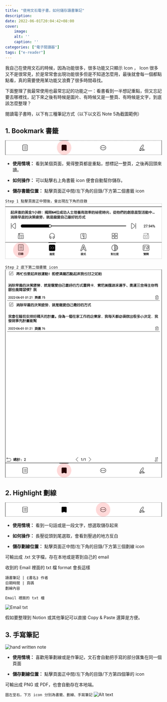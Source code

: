 ```yaml
---
title: "使用文石電子書，如何儲存讀書筆記"
description: 
date: 2022-06-01T20:04:42+08:00
cover:
    image:  
    alt: ''
    caption: ''
categories: ["電子閱讀器"]
tags: ["e-reader"]
---
```


我自己在使用文石的時候，因為功能很多，很多功能又只顯示 Icon ， Icon 很多又不是很常見，於是常常會出現功能很多但是不知道怎麼用，最後就會每一個都點點看，真的需要使用某功能又浪費了很多時間尋找。

下面整理了我最常使用也最常忘記的功能之一：看書看到一半想記重點，但又忘記要去哪裡找，記下來之後有時候是圖片、有時候又是一整頁、有時候是文字，到底該怎麼整理？

閱讀電子書時，以下有三種筆記方式（以下以文石 Note 5為截圖範例）

## 1. Bookmark 書籤

![Bookmark 書籤](01_bookmark.png)

- **使用情境：** 看到某個頁面，覺得整頁都是重點，想標記一整頁，之後再回頭來讀。

- **如何操作：** 可以點擊右上角書籤 icon 便會自動幫你儲存。

- **儲存書籤位置：** 點擊頁面正中間/左下角的目錄/下方第二個書籤 icon


`Step 1 點擊頁面正中間後，會出現左下角的目錄`
![目錄](02_step1.png)

`Step 2 底下第二個書籤 icon`
![bookmark icon](03_step2.png)

## 2. Highlight 劃線

![Highlight 劃線](04_highlight.png)

- **使用情境：** 看到一句話或是一段文字，想選取儲存起來

- **如何操作：** 長壓從頭到尾選取，會看到壓過的地方反白

- **儲存劃線位置：** 點擊頁面正中間/左下角的目錄/下方第三個劃線 icon

可輸出成 .txt 文字檔，存在本地或是寄到自己的 email

收到的 Email 裡面的 txt 檔 format 會長這樣

```
讀書筆記 | ⟪書名⟫ 作者 
日期時間 | 頁碼
劃線內容
```

```Email 裡面的 txt 檔```

![Email txt](05_email.png)

假如要整理到 Notion 或其他筆記可以直接 Copy & Paste 還算是方便。

## 3. 手寫筆記
![hand written note](06_hand.png)

- **使用情境：** 喜歡用筆劃線或是作筆記，文石會自動把手寫的部分匯集在同一個頁面

- **儲存劃線位置：** 點擊頁面正中間/左下角的目錄/下方第四個筆的 icon

可輸出成 PNG 或 PDF，也會自動存在本地端。

`圖左至右，下方 icon 分別為書籤、劃線、手寫筆記`
![Alt text](07.png)

